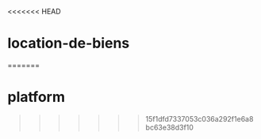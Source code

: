 <<<<<<< HEAD
# location-de-biens
=======
# platform
>>>>>>> 15f1dfd7337053c036a292f1e6a8bc63e38d3f10
